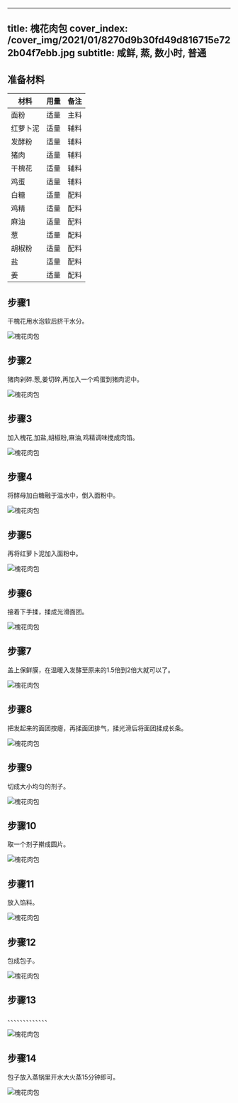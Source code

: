 
---
title: 槐花肉包
cover_index: /cover_img/2021/01/8270d9b30fd49d816715e722b04f7ebb.jpg
subtitle: 咸鲜, 蒸, 数小时, 普通
---

## 准备材料

| 材料     | 用量 | 备注|
| ------- | ----- | --- |
| 面粉 | 适量| 主料 |
| 红萝卜泥 | 适量| 辅料 |
| 发酵粉 | 适量| 辅料 |
| 猪肉 | 适量| 辅料 |
| 干槐花 | 适量| 辅料 |
| 鸡蛋 | 适量| 辅料 |
| 白糖 | 适量| 配料 |
| 鸡精 | 适量| 配料 |
| 麻油 | 适量| 配料 |
| 葱 | 适量| 配料 |
| 胡椒粉 | 适量| 配料 |
| 盐 | 适量| 配料 |
| 姜 | 适量| 配料 |

## 步骤1

干槐花用水泡软后挤干水分。

![槐花肉包](https://i8.meishichina.com/attachment/recipe/201010/201010141035501.jpg?x-oss-process=style/p320) 

## 步骤2

猪肉剁碎.葱,姜切碎,再加入一个鸡蛋到猪肉泥中。

![槐花肉包](https://i8.meishichina.com/attachment/recipe/201010/201010141036167.jpg?x-oss-process=style/p320) 

## 步骤3

加入槐花,加盐,胡椒粉,麻油,鸡精调味搅成肉馅。

![槐花肉包](https://i8.meishichina.com/attachment/recipe/201010/201010141036352.jpg?x-oss-process=style/p320) 

## 步骤4

将酵母加白糖融于温水中，倒入面粉中。

![槐花肉包](https://i8.meishichina.com/attachment/recipe/201010/201010141037013.jpg?x-oss-process=style/p320) 

## 步骤5

再将红萝卜泥加入面粉中。

![槐花肉包](https://i8.meishichina.com/attachment/recipe/201010/201010141037184.jpg?x-oss-process=style/p320) 

## 步骤6

接着下手揉，揉成光滑面团。

![槐花肉包](https://i8.meishichina.com/attachment/recipe/201010/201010141037433.jpg?x-oss-process=style/p320) 

## 步骤7

盖上保鲜膜，在温暖入发酵至原来的1.5倍到2倍大就可以了。

![槐花肉包](https://i8.meishichina.com/attachment/recipe/201010/201010141037596.jpg?x-oss-process=style/p320) 

## 步骤8

把发起来的面团按瘪，再揉面团排气，揉光滑后将面团揉成长条。

![槐花肉包](https://i8.meishichina.com/attachment/recipe/201010/201010141038222.jpg?x-oss-process=style/p320) 

## 步骤9

切成大小均匀的剂子。

![槐花肉包](https://i8.meishichina.com/attachment/recipe/201010/201010141038448.jpg?x-oss-process=style/p320) 

## 步骤10

取一个剂子擀成圆片。

![槐花肉包](https://i8.meishichina.com/attachment/recipe/201010/201010141039188.jpg?x-oss-process=style/p320) 

## 步骤11

放入馅料。

![槐花肉包](https://i8.meishichina.com/attachment/recipe/201010/201010141039411.jpg?x-oss-process=style/p320) 

## 步骤12

包成包子。

![槐花肉包](https://i8.meishichina.com/attachment/recipe/201010/201010141040114.jpg?x-oss-process=style/p320) 

## 步骤13

、、、、、、、、、、、、、

![槐花肉包](https://i8.meishichina.com/attachment/recipe/201010/201010141040354.jpg?x-oss-process=style/p320) 

## 步骤14

包子放入蒸锅里开水大火蒸15分钟即可。

![槐花肉包](https://i8.meishichina.com/attachment/recipe/201010/201010141040522.jpg?x-oss-process=style/p320) 

